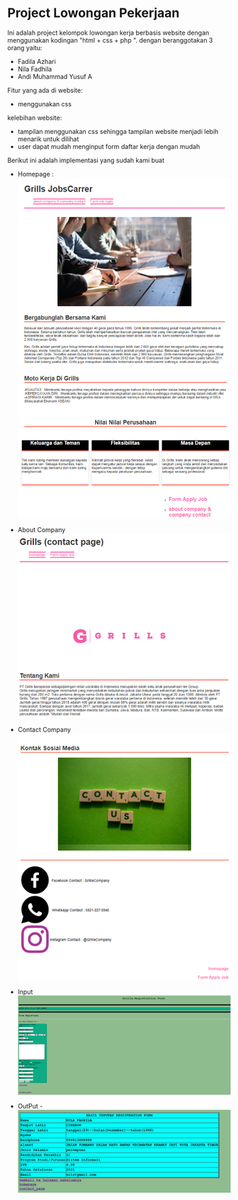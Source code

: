 # Project Lowongan Pekerjaan

Ini adalah project kelompok lowongan kerja berbasis website dengan menggunakan kodingan "html + css + php ". dengan beranggotakan 3 orang yaitu:

- Fadila Azhari 
- Nila Fadhila
- Andi Muhammad Yusuf A 

 Fitur yang ada di website:
  - menggunakan css

 kelebihan website:
  - tampilan menggunakan css sehingga tampilan website menjadi lebih menarik untuk dilihat 
  - user dapat mudah menginput form daftar kerja dengan mudah
  
Berikut ini adalah implementasi yang sudah kami buat
- Homepage :
![link](hmp.png)
![link](hmp2.png)

- About Company
![link](ac1...png)

- Contact Company
![link](ac2...png)

- Input
![link](input...png)

- OutPut
-![link](OUTPUT.png)

 
